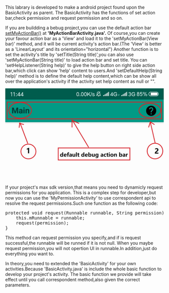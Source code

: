 <p>This labrary is developed to make a android project found upon the BasicActivity as parent.
The BasicActivity has the functions of set action bar,check permission and request permission and so on. 
</p>

If you are buildding a bebug project,you can use the default action bar <a href="src/main/java/com/hlm/basic/activity/MyActionBarActivity.java#L22">setMyActionBar()</a> at <b>'MyActionBarActivity.java'.</b>
Of course,you can create your favour action bar as a 'View' and load it to the 'setMyActionBar(View bar)' method,
and it will be current activity's action bar.(The 'View' is better as a 'LinearLayout' and its orientation="horizontal") 
Another function is to set the activity's title by 'setTitle(String title)',you can also use 'setMyActionBar(String title)' 
to load action bar and set title. 
You can 'setHelpListener(String help)' to give the help button on right side action bar,which click can show 'help' content 
to users.And 'setDefaultHelp(String help)' method is to define the default help content,which can be show all over the application's 
activity if the activity set help content as null or "".

<img src="img/09cade7c43093efae653a0c13577095.jpg"/>

If your project's max sdk version,that means you need to dynamicly request permissions for you application.
This is a complex step for developer,but now you can use the 'MyPermissionActivity' to use correspondent api to resolve 
the request permissions.Such one function as the following code:
<pre>
protected void request(Runnable runnable, String permission) {
    this.mRunnable = runnable;
    request(permission);
}
</pre>
This method can request permission you specify,and if is request successful,the runnable will be runned if it is not null.
When you maybe request permission,you will not opertion UI in runnable.In addition,just do everything you want to.

In theory,you need to extended the 'BasicActivity' for your own activities.Because 'BasicActivity.java' is include the whole 
basic function to develop your project's activity.
The basic function we provide will take effect until you call correspondent method,also given the correct parameters.
